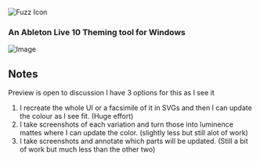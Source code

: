 ![Fuzz Icon](https://i.imgur.com/seXkZLz.png)
### An Ableton Live 10 Theming tool for Windows

![Image](https://i.imgur.com/T6xyThe.png)


## Notes

Preview is open to discussion I have 3 options for this as I see it

1. I recreate the whole UI or a facsimile of it in SVGs and then I can update the colour as I see fit. (Huge effort)
2. I take screenshots of each variation and turn those into luminence mattes where I can update the color. (slightly less but still alot of work)
3. I take screenshots and annotate which parts will be updated. (Still a bit of work but much less than the other two)
